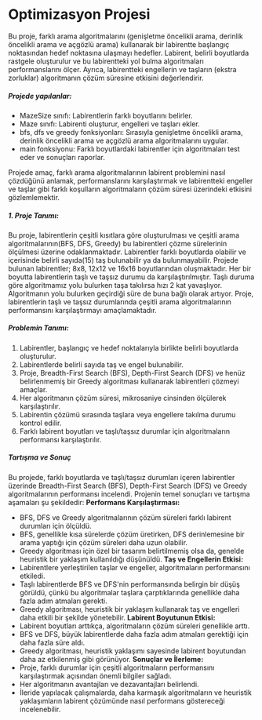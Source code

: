 # Optimizasyon Projesi
Bu proje, farklı arama algoritmalarını (genişletme öncelikli arama, derinlik öncelikli arama ve açgözlü arama) kullanarak bir labirentte başlangıç noktasından hedef noktasına ulaşmayı hedefler. Labirent, belirli boyutlarda rastgele oluşturulur ve bu labirentteki yol bulma algoritmaları performanslarını ölçer. Ayrıca, labirentteki engellerin ve taşların (ekstra zorluklar) algoritmanın çözüm süresine etkisini değerlendirir.

##### Projede yapılanlar:

- MazeSize sınıfı: Labirentlerin farklı boyutlarını belirler.
- Maze sınıfı: Labirenti oluşturur, engelleri ve taşları ekler.
- bfs, dfs ve greedy fonksiyonları: Sırasıyla genişletme öncelikli arama, derinlik öncelikli arama ve açgözlü arama algoritmalarını uygular.
- main fonksiyonu: Farklı boyutlardaki labirentler için algoritmaları test eder ve sonuçları raporlar.

Projede amaç, farklı arama algoritmalarının labirent problemini nasıl çözdüğünü anlamak, performanslarını karşılaştırmak ve labirentteki engeller ve taşlar gibi farklı koşulların algoritmaların çözüm süresi üzerindeki etkisini gözlemlemektir.

##### 1.	Proje Tanımı:
Bu proje, labirentlerin çeşitli kısıtlara göre oluşturulması ve çeşitli arama algoritmalarının(BFS, DFS, Greedy) bu labirentleri çözme sürelerinin ölçülmesi üzerine odaklanmaktadır. Labirentler farklı boyutlarda olabilir ve içerisinde belirli sayıda(15) taş bulunabilir ya da bulunmayabilir. Projede bulunan labirentler; 8x8, 12x12 ve 16x16 boyutlarından oluşmaktadır. Her bir boyutta labirentlerin taşlı ve taşsız durumu da karşılaştırılmıştır. Taşlı duruma göre algoritmamız yolu bulurken taşa takılırsa hızı 2 kat yavaşlıyor. Algoritmanın yolu bulurken geçirdiği süre de buna bağlı olarak artıyor. Proje, labirentlerin taşlı ve taşsız durumlarında çeşitli arama algoritmalarının performansını karşılaştırmayı amaçlamaktadır.


##### Problemin Tanımı:
1.	Labirentler, başlangıç ve hedef noktalarıyla birlikte belirli boyutlarda oluşturulur.
2.	Labirentlerde belirli sayıda taş ve engel bulunabilir.
3.	Proje, Breadth-First Search (BFS), Depth-First Search (DFS) ve henüz belirlenmemiş bir Greedy algoritması kullanarak labirentleri çözmeyi amaçlar.
4.	Her algoritmanın çözüm süresi, mikrosaniye cinsinden ölçülerek karşılaştırılır.
5.	Labirentin çözümü sırasında taşlara veya engellere takılma durumu kontrol edilir.
6.	Farklı labirent boyutları ve taşlı/taşsız durumlar için algoritmaların performansı karşılaştırılır.

##### Tartışma ve Sonuç
Bu projede, farklı boyutlarda ve taşlı/taşsız durumları içeren labirentler üzerinde Breadth-First Search (BFS), Depth-First Search (DFS) ve Greedy algoritmalarının performansı incelendi. Projenin temel sonuçları ve tartışma aşamaları şu şekildedir:
**Performans Karşılaştırması:**
- BFS, DFS ve Greedy algoritmalarının çözüm süreleri farklı labirent durumları için ölçüldü.
-	BFS, genellikle kısa sürelerde çözüm üretirken, DFS derinlemesine bir arama yaptığı için çözüm süreleri daha uzun olabilir.
-	Greedy algoritması için özel bir tasarım belirtilmemiş olsa da, genelde heuristik bir yaklaşım kullanıldığı düşünüldü.
**Taş ve Engellerin Etkisi:**
-	Labirentlere yerleştirilen taşlar ve engeller, algoritmaların performansını etkiledi.
-	Taşlı labirentlerde BFS ve DFS'nin performansında belirgin bir düşüş görüldü, çünkü bu algoritmalar taşlara çarptıklarında genellikle daha fazla adım atmaları gerekti.
-	Greedy algoritması, heuristik bir yaklaşım kullanarak taş ve engelleri daha etkili bir şekilde yönetebilir.
**Labirent Boyutunun Etkisi:**
-	Labirent boyutları arttıkça, algoritmaların çözüm süreleri genellikle arttı.
-	BFS ve DFS, büyük labirentlerde daha fazla adım atmaları gerektiği için daha fazla süre aldı.
-	Greedy algoritması, heuristik yaklaşımı sayesinde labirent boyutundan daha az etkilenmiş gibi görünüyor.
**Sonuçlar ve İlerleme:**
-	Proje, farklı durumlar için çeşitli algoritmaların performansını karşılaştırmak açısından önemli bilgiler sağladı.
-	Her algoritmanın avantajları ve dezavantajları belirlendi.
-	İleride yapılacak çalışmalarda, daha karmaşık algoritmaların ve heuristik yaklaşımların labirent çözümünde nasıl performans göstereceği incelenebilir.

